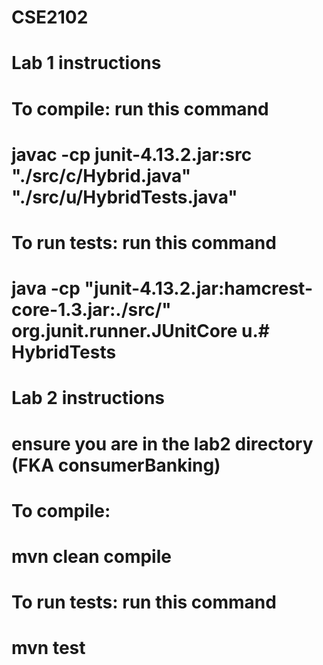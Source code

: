 # CSE2102

# Lab 1 instructions
# 
# To compile: run this command
# javac -cp junit-4.13.2.jar:src "./src/c/Hybrid.java" "./src/u/HybridTests.java"
#
# To run tests: run this command
# java -cp "junit-4.13.2.jar:hamcrest-core-1.3.jar:./src/" org.junit.runner.JUnitCore u.# HybridTests

# Lab 2 instructions
# ensure you are in the lab2 directory (FKA consumerBanking)
# To compile: 
# mvn clean compile
#
# To run tests: run this command
# mvn test
